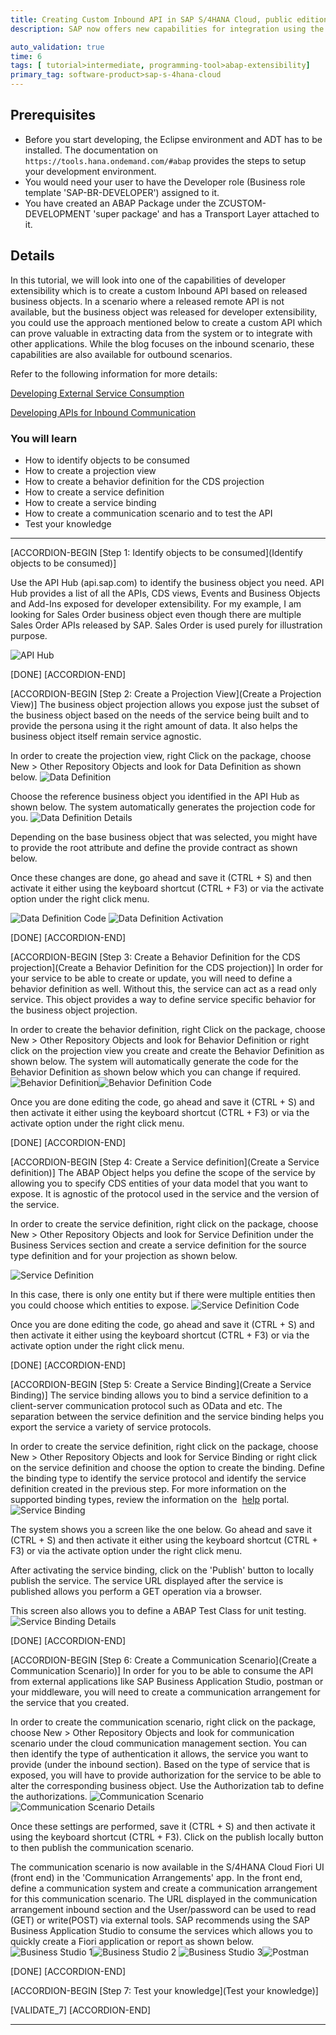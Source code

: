 ```yaml
---
title: Creating Custom Inbound API in SAP S/4HANA Cloud, public edition
description: SAP now offers new capabilities for integration using the developer extensibility offered in the 3 System Landscape to allow customers to create custom APIs using released ABAP objects. We will learn how to create such a custom inbound API in this tutorial.

auto_validation: true
time: 6
tags: [ tutorial>intermediate, programming-tool>abap-extensibility]
primary_tag: software-product>sap-s-4hana-cloud
---
```


## Prerequisites
 - Before you start developing, the Eclipse environment and ADT has to be installed. The documentation on `https://tools.hana.ondemand.com/#abap` provides the steps to setup your development environment.
 - You would need your user to have the Developer role (Business role template 'SAP-BR-DEVELOPER') assigned to it.
 - You have created an ABAP Package under the ZCUSTOM-DEVELOPMENT 'super package' and has a Transport Layer attached to it.

## Details
In this tutorial, we will look into one of the capabilities of developer extensibility which is to create a custom Inbound API based on released business objects. In a scenario where a released remote API is not available, but the business object was released for developer extensibility, you could use the approach mentioned below to create a custom API which can prove valuable in extracting data from the system or to integrate with other applications.
While the blog focuses on the inbound scenario, these capabilities are also available for outbound scenarios.

Refer to the following information for more details:

[Developing External Service Consumption](https://help.sap.com/docs/SAP_S4HANA_CLOUD/6aa39f1ac05441e5a23f484f31e477e7/f871712b816943b0ab5e04b60799e518.html)

[Developing APIs for Inbound Communication](https://help.sap.com/docs/SAP_S4HANA_CLOUD/6aa39f1ac05441e5a23f484f31e477e7/94ebfa045c75426ea32045f6bbba3be5.html)

### You will learn
  - How to identify objects to be consumed
  - How to create a projection view
  - How to create a behavior definition for the CDS projection
  - How to create a service definition
  - How to create a service binding  
  - How to create a communication scenario and to test the API
  - Test your knowledge

---

[ACCORDION-BEGIN [Step 1: Identify objects to be consumed](Identify objects to be consumed)]

Use the API Hub (api.sap.com) to identify the business object you need. API Hub provides a list of all the APIs, CDS views, Events and Business Objects and Add-Ins exposed for developer extensibility. For my example, I am looking for Sales Order business object even though there are multiple Sales Order APIs released by SAP. Sales Order is used purely for illustration purpose.

![API Hub](API-Hub.png)

[DONE]
[ACCORDION-END]

[ACCORDION-BEGIN [Step 2: Create a Projection View](Create a Projection View)]
The business object projection allows you expose just the subset of the business object based on the needs of the service being built and to provide the persona using it the right amount of data. It also helps the business object itself remain service agnostic.

In order to create the projection view, right Click on the package, choose New > Other Repository Objects and look for Data Definition as shown below.
![Data Definition ](Image-1-Data-Def.png)

Choose the reference business object you identified in the API Hub as shown below. The system automatically generates the projection code for you.
![Data Definition Details](Image-2-Data-Def-Details.png)

Depending on the base business object that was selected, you might have to provide the root attribute and define the provide contract as shown below.

Once these changes are done, go ahead and save it (CTRL + S) and then activate it either using the keyboard shortcut (CTRL + F3) or via the activate option under the right click menu.

![Data Definition Code](Image-3-Data-Definition-Code.png)
![Data Definition Activation](Image-4-Data-Definition-Activate.png)

[DONE]
[ACCORDION-END]

[ACCORDION-BEGIN [Step 3: Create a Behavior Definition for the CDS projection](Create a Behavior Definition for the CDS projection)]
In order for your service to be able to create or update, you will need to define a behavior definition as well. Without this, the service can act as a read only service. This object provides a way to define service specific behavior for the business object projection.

In order to create the behavior definition, right Click on the package, choose New > Other Repository Objects and look for Behavior Definition or right click on the projection view you create and create the Behavior Definition as shown below. The system will automatically generate the code for the Behavior Definition as shown below which you can change if required.
![Behavior Definition](Image-5-Behavior-Definition.png)![Behavior Definition Code](Image-6-Behavior-Definition-Code.png)

Once you are done editing the code, go ahead and save it (CTRL + S) and then activate it either using the keyboard shortcut (CTRL + F3) or via the activate option under the right click menu.

[DONE]
[ACCORDION-END]

[ACCORDION-BEGIN [Step 4: Create a Service definition](Create a Service definition)]
The ABAP Object helps you define the scope of the service by allowing you to specify CDS entities of your data model that you want to expose. It is agnostic of the protocol used in the service and the version of the service.

In order to create the service definition, right click on the package, choose New > Other Repository Objects and look for Service Definition under the Business Services section and create a service definition for the source type definition and for your projection as shown below.

![Service Definition](Image-7-Service-Definition.png)

In this case, there is only one entity but if there were multiple entities then you could choose which entities to expose.
![Service Definition Code](Image-7-Service-Definition-Code.png)

Once you are done editing the code, go ahead and save it (CTRL + S) and then activate it either using the keyboard shortcut (CTRL + F3) or via the activate option under the right click menu.

[DONE]
[ACCORDION-END]

[ACCORDION-BEGIN [Step 5: Create a Service Binding](Create a Service Binding)]
The service binding allows you to bind a service definition to a client-server communication protocol such as OData and etc. The separation between the service definition and the service binding helps you export the service a variety of service protocols.

In order to create the service definition, right click on the package, choose New > Other Repository Objects and look for Service Binding or right click on the service definition and choose the option to create the binding. Define the binding type to identify the service protocol and identify the service definition created in the previous step. For more information on the supported binding types, review the information on the  [help](https://help.sap.com/docs/SAP_S4HANA_CLOUD/6aa39f1ac05441e5a23f484f31e477e7/94ebfa045c75426ea32045f6bbba3be5.html) portal.
![Service Binding](Image-8-Service-Binding.png)

The system shows you a screen like the one below. Go ahead and save it (CTRL + S) and then activate it either using the keyboard shortcut (CTRL + F3) or via the activate option under the right click menu.

After activating the service binding, click on the 'Publish' button to locally publish the service. The service URL displayed after the service is published allows you perform a GET operation via a browser.

This screen also allows you to define a ABAP Test Class for unit testing.
![Service Binding Details](Image-8-Service-Binding-Details.png)

[DONE]
[ACCORDION-END]

[ACCORDION-BEGIN [Step 6: Create a Communication Scenario](Create a Communication Scenario)]
In order for you to be able to consume the API from external applications like SAP Business Application Studio, postman or your middleware, you will need to create a communication arrangement for the service that you created.

In order to create the communication scenario, right click on the package, choose New > Other Repository Objects and look for communication scenario under the cloud communication management section. You can then identify the type of authentication it allows, the service you want to provide (under the inbound section). Based on the type of service that is exposed, you will have to provide authorization for the service to be able to alter the corresponding business object. Use the Authorization tab to define the authorizations.
![Communication Scenario](Image-9-Comm-Scn.png)
![Communication Scenario Details](Image-9-Comm-Scn-Details.png)

Once these settings are performed, save it (CTRL + S) and then activate it using the keyboard shortcut (CTRL + F3). Click on the publish locally button to then publish the communication scenario.

The communication scenario is now available in the S/4HANA Cloud Fiori UI (front end) in the 'Communication Arrangements' app. In the front end, define a communication system and create a communication arrangement for this communication scenario. The URL displayed in the communication arrangement inbound section and the User/password can be used to read (GET) or write(POST) via external tools. SAP recommends using the SAP Business Application Studio to consume the services which allows you to quickly create a Fiori application or report as shown below.
![Business Studio 1](Image-10-Business-application-Studio1.png)![Business Studio 2](Image-10-Business-application-Studio.png)
![Business Studio 3](Image-10-Business-application-Studio3.png)![Postman](Image-10-Postman.png)

[DONE]
[ACCORDION-END]

[ACCORDION-BEGIN [Step 7: Test your knowledge](Test your knowledge)]

[VALIDATE_7]
[ACCORDION-END]

---
